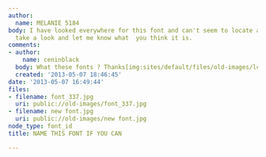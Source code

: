 ```yaml
---
author:
  name: MELANIE 5184
body: I have looked everywhere for this font and can't seem to locate a match. Please
  take a look and let me know what  you think it is.
comments:
- author:
    name: ceninblack
  body: What these fonts ? Thanks[img:sites/default/files/old-images/lcs-peinture-deco_logo_4341.png]
  created: '2013-05-07 18:46:45'
date: '2013-05-07 16:49:44'
files:
- filename: font_337.jpg
  uri: public://old-images/font_337.jpg
- filename: new font.jpg
  uri: public://old-images/new font.jpg
node_type: font_id
title: NAME THIS FONT IF YOU CAN

---
```

